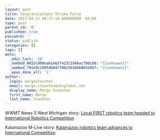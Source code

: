 ```yaml
---
layout: post
title: Congratulations Stryke Force
date: 2017-04-21 00:37:14.000000000 -04:00
type: post
parent_id: '0'
published: true
password: ''
status: publish
categories: []
tags: []
meta:
  _edit_last: '18'
  _oembed_0652c808ea61e63f42311566acf0dc68: "{{unknown}}"
  _oembed_f91e9c2905db047f062363db6865e957: "{{unknown}}"
  _wpas_done_all: '1'
author:
  login: margostaunton
  email: margo.staunton@sbcglobal.net
  display_name: Margo Staunton
  first_name: Margo
  last_name: Staunton
---
```

<p>WWMT News 3 West Michigan story: <a href="http://wwmt.com/news/local/local-first-robotics-team-headed-to-international-robotics-competition">Local FIRST robotics team headed to International Robotics Competition</a></p>
<p>Kalamazoo M-Live story: <a href="http://www.mlive.com/news/kalamazoo/index.ssf/2017/04/kalamazoo_robotics_team_advanc.html">Kalamazoo robotics team advances to International Competition</a></p>
